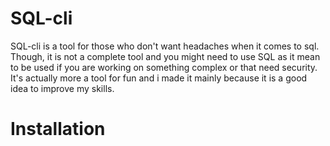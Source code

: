 # SQL-cli

SQL-cli is a tool for those who don't want headaches when it comes to sql. Though, it is not a complete tool and you might need to use SQL as it mean to be used if you are working on something complex or that need security. It's actually more a tool for fun and i made it mainly because it is a good idea to improve my skills.

# Installation

